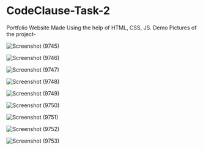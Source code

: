 # CodeClause-Task-2
Portfolio Website Made Using the help of HTML, CSS, JS.
Demo Pictures of the project-

![Screenshot (9745)](https://github.com/debjyotidas111/CodeClause-Task-2/assets/86339364/1bcf31ff-7c8b-4389-88c0-a1022f0dfb7a)


![Screenshot (9746)](https://github.com/debjyotidas111/CodeClause-Task-2/assets/86339364/06203ec6-f5ae-47d1-a4ea-0880a5a38567)


![Screenshot (9747)](https://github.com/debjyotidas111/CodeClause-Task-2/assets/86339364/4f78f673-e11c-42d6-8888-e0b150504778)


![Screenshot (9748)](https://github.com/debjyotidas111/CodeClause-Task-2/assets/86339364/92352977-f3bc-4781-91c6-78139cd85680)


![Screenshot (9749)](https://github.com/debjyotidas111/CodeClause-Task-2/assets/86339364/8b2178d1-f1a7-48b9-a5f5-6557452e7e38)


![Screenshot (9750)](https://github.com/debjyotidas111/CodeClause-Task-2/assets/86339364/e83e71bf-b52c-484f-a3ba-6d73f37be745)


![Screenshot (9751)](https://github.com/debjyotidas111/CodeClause-Task-2/assets/86339364/31898555-3826-43bd-ad89-88f1cdca7dc3)


![Screenshot (9752)](https://github.com/debjyotidas111/CodeClause-Task-2/assets/86339364/a38d0036-728f-41d5-95f4-e5f0273d5fcf)


![Screenshot (9753)](https://github.com/debjyotidas111/CodeClause-Task-2/assets/86339364/000858da-231f-4218-b95d-e833807ecd65)
